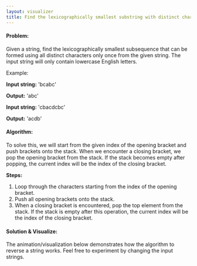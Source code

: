 ```yaml
---
layout: visualizer
title: Find the lexicographically smallest substring with distinct characters
---
```


#### Problem:

Given a string, find the lexicographically smallest subsequence that can be formed using all distinct characters only once from the given string. The input string will only contain lowercase English letters.

Example: 

**Input string:** 'bcabc'

**Output:** 'abc'

**Input string:** 'cbacdcbc'

**Output:** 'acdb'

#### Algorithm:

To solve this, we will start from the given index of the opening bracket and push brackets onto the stack. When we encounter a closing bracket, we pop the opening bracket from the stack. If the stack becomes empty after popping, the current index will be the index of the closing bracket.

**Steps:**

1. Loop through the characters starting from the index of the opening bracket.
2. Push all opening brackets onto the stack.
3. When a closing bracket is encountered, pop the top element from the stack. If the stack is empty after this operation, the current index will be the index of the closing bracket.

#### Solution & Visualize:

The animation/visualization below demonstrates how the algorithm to reverse a string works. Feel free to experiment by changing the input strings.
